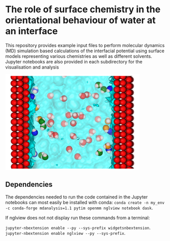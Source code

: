 # The role of surface chemistry in the orientational behaviour of water at an interface 

This repository provides example input files to perform molecular dynamics (MD) simulation based calculations of the interfacial potential using surface models representing various chemistries as well as different solvents. Jupyter notebooks are also provided in each subdirectory for the visualisation and analysis


<img src="cap.png" width="420" height="300">

## Dependencies
The dependencies needed to run the code contained in the Jupyter notebooks can most easily be installed with conda:
`conda create -n my_env -c conda-forge mdanalysis=1.1 pytim openmm nglview notebook dask`. 

If nglview does not not display run these commands from a terminal: 

`jupyter-nbextension enable --py --sys-prefix widgetsnbextension`. 
`jupyter-nbextension enable nglview --py --sys-prefix`. 

